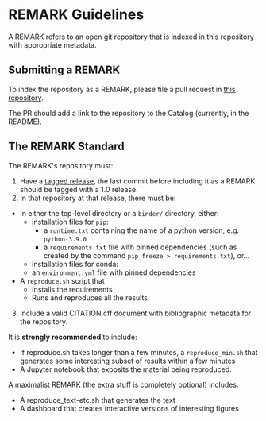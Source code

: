 # REMARK Guidelines

A REMARK refers to an open git repository that is indexed in this repository with appropriate metadata.

## Submitting a REMARK

To index the repository as a REMARK, please file a pull request in [this repository](https://github.com/econ-ark/REMARK).

The PR should add a link to the repository to the Catalog (currently, in the README).

## The REMARK Standard

The REMARK's repository must:
 1. Have a [tagged release](https://docs.github.com/en/github/administering-a-repository/managing-releases-in-a-repository), the last commit before including it as a REMARK should be tagged with a 1.0 release.
 2. In that repository at that release, there must be:
   - In either the top-level directory or a `binder/` directory, either:
     - installation files for `pip`:
       - a `runtime.txt` containing the name of a python version, e.g. `python-3.9.0`
       - a `requirements.txt` file with pinned dependencies (such as created by the command `pip freeze > requirements.txt`), or...
     - installation files for conda:
      - an `environment.yml` file with pinned dependencies
   - A `reproduce.sh` script that
     - Installs the requirements
     - Runs and reproduces all the results
3. Include a valid CITATION.cff document with bibliographic
metadata for the repository.
     
It is **strongly recommended** to include:
  - If reproduce.sh takes longer than a few minutes, a `reproduce_min.sh` that generates some interesting subset of results within a few minutes
  - A Jupyter notebook that exposits the material being reproduced.

A maximalist REMARK (the extra stuff is completely optional) includes:
  - A reproduce_text-etc.sh that generates the text
  - A dashboard that creates interactive versions of interesting figures
